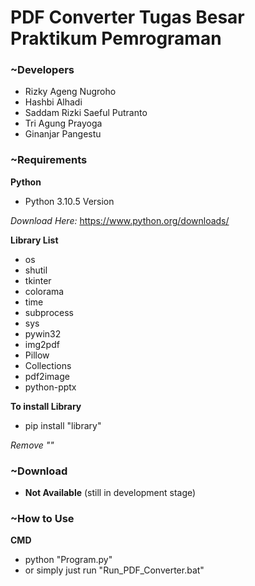 # PDF Converter Tugas Besar Praktikum Pemrograman

### ~Developers
- Rizky Ageng Nugroho
- Hashbi Alhadi
- Saddam Rizki Saeful Putranto
- Tri Agung Prayoga
- Ginanjar Pangestu

### ~Requirements
**Python**
- Python 3.10.5 Version

*Download Here:* https://www.python.org/downloads/

**Library List**
- os
- shutil
- tkinter
- colorama
- time
- subprocess
- sys
- pywin32
- img2pdf
- Pillow
- Collections
- pdf2image
- python-pptx

**To install Library**
- pip install "library"

*Remove ""*

### ~Download
- **Not Available** (still in development stage)

### ~How to Use
**CMD**
- python "Program.py"
- or simply just run "Run_PDF_Converter.bat"
